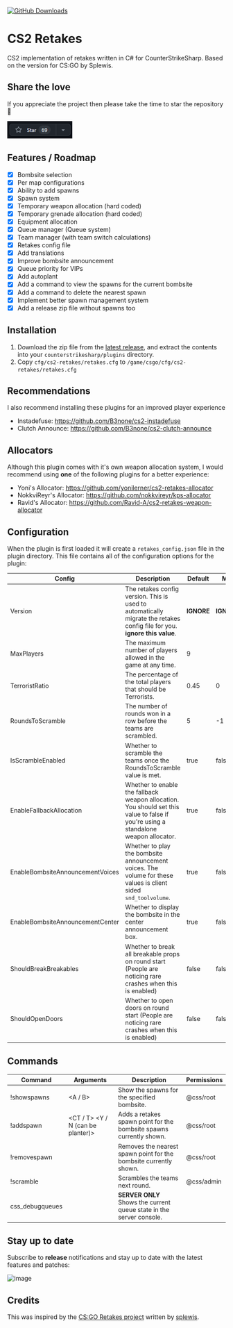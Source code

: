 [![GitHub Downloads](https://img.shields.io/github/downloads/b3none/cs2-retakes/total.svg?style=flat-square&label=Downloads)](https://github.com/b3none/cs2-retakes/releases/latest)

# CS2 Retakes
CS2 implementation of retakes written in C# for CounterStrikeSharp. Based on the version for CS:GO by Splewis.

## Share the love
If you appreciate the project then please take the time to star the repository 🙏

![Star us](https://github.com/b3none/gdprconsent/raw/development/.github/README_ASSETS/star_us.png)

## Features / Roadmap
- [x] Bombsite selection
- [x] Per map configurations
- [x] Ability to add spawns
- [x] Spawn system
- [x] Temporary weapon allocation (hard coded)
- [x] Temporary grenade allocation (hard coded)
- [x] Equipment allocation
- [x] Queue manager (Queue system)
- [x] Team manager (with team switch calculations)
- [x] Retakes config file
- [x] Add translations
- [x] Improve bombsite announcement
- [x] Queue priority for VIPs
- [x] Add autoplant
- [x] Add a command to view the spawns for the current bombsite
- [x] Add a command to delete the nearest spawn
- [x] Implement better spawn management system
- [x] Add a release zip file without spawns too

## Installation
1. Download the zip file from the [latest release](https://github.com/B3none/cs2-retakes/releases), and extract the contents into your `counterstrikesharp/plugins` directory.
2. Copy `cfg/cs2-retakes/retakes.cfg` to `/game/csgo/cfg/cs2-retakes/retakes.cfg`

## Recommendations
I also recommend installing these plugins for an improved player experience
- Instadefuse: https://github.com/B3none/cs2-instadefuse
- Clutch Announce: https://github.com/B3none/cs2-clutch-announce

## Allocators
Although this plugin comes with it's own weapon allocation system, I would recommend using **one** of the following plugins for a better experience:
- Yoni's Allocator: https://github.com/yonilerner/cs2-retakes-allocator
- NokkviReyr's Allocator: https://github.com/nokkvireyr/kps-allocator
- Ravid's Allocator: https://github.com/Ravid-A/cs2-retakes-weapon-allocator

## Configuration
When the plugin is first loaded it will create a `retakes_config.json` file in the plugin directory. This file contains all of the configuration options for the plugin:

| Config                           | Description                                                                                                                         | Default    | Min        | Max        |
|----------------------------------|-------------------------------------------------------------------------------------------------------------------------------------|------------|------------|------------|
| Version                          | The retakes config version. This is used to automatically migrate the retakes config file for you. **ignore this value**.           | **IGNORE** | **IGNORE** | **IGNORE** |
| MaxPlayers                       | The maximum number of players allowed in the game at any time.                                                                      | 9          |            |            |
| TerroristRatio                   | The percentage of the total players that should be Terrorists.                                                                      | 0.45       | 0          | 1          |
| RoundsToScramble                 | The number of rounds won in a row before the teams are scrambled.                                                                   | 5          | -1         | 99999      |
| IsScrambleEnabled                | Whether to scramble the teams once the RoundsToScramble value is met.                                                               | true       | false      | true       |
| EnableFallbackAllocation         | Whether to enable the fallback weapon allocation. You should set this value to false if you're using a standalone weapon allocator. | true       | false      | true       |
| EnableBombsiteAnnouncementVoices | Whether to play the bombsite announcement voices. The volume for these values is client sided `snd_toolvolume`.                     | true       | false      | true       |
| EnableBombsiteAnnouncementCenter | Whether to display the bombsite in the center announcement box.                                                                     | true       | false      | true       |
| ShouldBreakBreakables            | Whether to break all breakable props on round start (People are noticing rare crashes when this is enabled)                         | false      | false      | true       |
| ShouldOpenDoors                  | Whether to open doors on round start (People are noticing rare crashes when this is enabled)                                        | false      | false      | true       |

## Commands
| Command         | Arguments                         | Description                                                          | Permissions |
|-----------------|-----------------------------------|----------------------------------------------------------------------|-------------|
| !showspawns     | <A / B>                           | Show the spawns for the specified bombsite.                          | @css/root   |
| !addspawn       | <CT / T> <Y / N (can be planter)> | Adds a retakes spawn point for the bombsite spawns currently shown.  | @css/root   |
| !removespawn    |                                   | Removes the nearest spawn point for the bombsite currently shown.    | @css/root   |
| !scramble       |                                   | Scrambles the teams next round.                                      | @css/admin  |
| css_debugqueues |                                   | **SERVER ONLY** Shows the current queue state in the server console. |             |

## Stay up to date
Subscribe to **release** notifications and stay up to date with the latest features and patches:

![image](https://github.com/B3none/cs2-retakes/assets/24966460/e288a882-0f1f-4e8c-b67f-e4c066af34ea)

## Credits
This was inspired by the [CS:GO Retakes project](https://github.com/splewis/csgo-retakes) written by [splewis](https://github.com/splewis).
